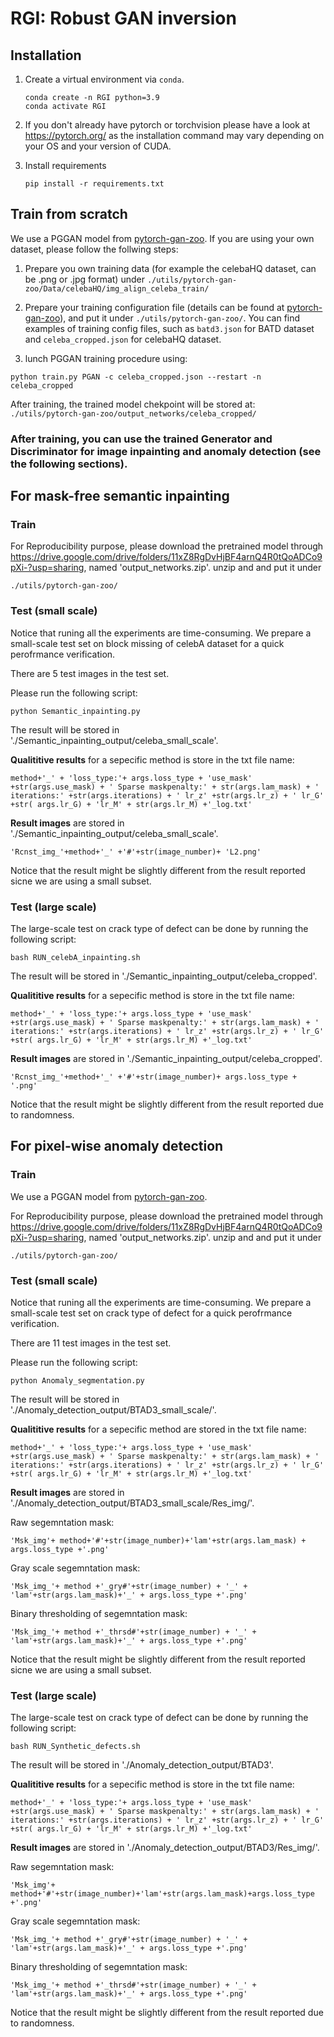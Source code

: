 # RGI: Robust GAN inversion 

## Installation

1. Create a virtual environment via `conda`.

   ```shell
   conda create -n RGI python=3.9
   conda activate RGI
   ```

2. If you don't already have pytorch or torchvision please have a look at https://pytorch.org/ as the installation command may vary depending on your OS and your version of CUDA.


3. Install requirements

   ```shell
   pip install -r requirements.txt
   ```

## Train from scratch

We use a PGGAN model from [pytorch-gan-zoo](https://github.com/facebookresearch/pytorch_GAN_zoo). If you are using your own dataset, please follow the follwing steps:
1. Prepare you own training data (for example the celebaHQ dataset, can be .png or .jpg format) 
 under ```./utils/pytorch-gan-zoo/Data/celebaHQ/img_align_celeba_train/```

2. Prepare your training configuration file (details can be found at [pytorch-gan-zoo](https://github.com/facebookresearch/pytorch_GAN_zoo#configuration-file-of-a-training-session)), and put it under ```./utils/pytorch-gan-zoo/```. You can find examples of training config files, such as ```batd3.json``` for BATD dataset and ```celeba_cropped.json``` for celebaHQ dataset.

3. lunch PGGAN training procedure using:

```
python train.py PGAN -c celeba_cropped.json --restart -n celeba_cropped
```
After training, the trained model chekpoint will be stored at: ```./utils/pytorch-gan-zoo/output_networks/celeba_cropped/```

### After training, you can use the trained Generator and Discriminator for image inpainting and anomaly detection (see the following sections).

## For mask-free semantic inpainting

### **Train**

For Reproducibility purpose,  please download the pretrained model through https://drive.google.com/drive/folders/11xZ8RgDvHjBF4arnQ4R0tQoADCo9pXi-?usp=sharing, named 'output_networks.zip'. unzip and and put it under 

```shell
./utils/pytorch-gan-zoo/
```
### **Test (small scale)**
Notice that runing all the experiments are time-consuming. We prepare a small-scale test set on block missing of celebA dataset for a quick perofrmance verification. 

There are 5 test images in the test set.

Please run the following script: 
```shell
python Semantic_inpainting.py
```

The result will be stored in './Semantic_inpainting_output/celeba_small_scale'. 

**Qualititive results** for a sepecific method is store in the txt file name: 
```shell
method+'_' + 'loss_type:'+ args.loss_type + 'use_mask' +str(args.use_mask) + ' Sparse maskpenalty:' + str(args.lam_mask) + ' iterations:' +str(args.iterations) + ' lr_z' +str(args.lr_z) + ' lr_G' +str( args.lr_G) + 'lr_M' + str(args.lr_M) +'_log.txt'
```

**Result images** are stored in './Semantic_inpainting_output/celeba_small_scale'. 
```shell
'Rcnst_img_'+method+'_' +'#'+str(image_number)+ 'L2.png'
```

Notice that the result might be slightly different from the result reported sicne we are using a small subset.

### **Test (large scale)**
The large-scale test on crack type of defect can be done by running the following script:
```shell
bash RUN_celebA_inpainting.sh
```

The result will be stored in './Semantic_inpainting_output/celeba_cropped'. 

**Qualititive results** for a sepecific method is store in the txt file name: 
```shell
method+'_' + 'loss_type:'+ args.loss_type + 'use_mask' +str(args.use_mask) + ' Sparse maskpenalty:' + str(args.lam_mask) + ' iterations:' +str(args.iterations) + ' lr_z' +str(args.lr_z) + ' lr_G' +str( args.lr_G) + 'lr_M' + str(args.lr_M) +'_log.txt'
```

**Result images** are stored in './Semantic_inpainting_output/celeba_cropped'. 
```shell
'Rcnst_img_'+method+'_' +'#'+str(image_number)+ args.loss_type + '.png'
```
Notice that the result might be slightly different from the result reported due to randomness.

## For pixel-wise anomaly detection

### **Train**

We use a PGGAN model from [pytorch-gan-zoo](https://github.com/facebookresearch/pytorch_GAN_zoo). 

For Reproducibility purpose,  please download the pretrained model through https://drive.google.com/drive/folders/11xZ8RgDvHjBF4arnQ4R0tQoADCo9pXi-?usp=sharing, named 'output_networks.zip'. unzip and and put it under 

```shell
./utils/pytorch-gan-zoo/
```

### **Test (small scale)**
Notice that runing all the experiments are time-consuming. We prepare a small-scale test set on crack type of defect for a quick perofrmance verification. 

There are 11 test images in the test set.

Please run the following script: 
```shell
python Anomaly_segmentation.py 
```

The result will be stored in './Anomaly_detection_output/BTAD3_small_scale/'. 

**Qualititive results** for a sepecific method are stored in the txt file name: 
```shell
method+'_' + 'loss_type:'+ args.loss_type + 'use_mask' +str(args.use_mask) + ' Sparse maskpenalty:' + str(args.lam_mask) + ' iterations:' +str(args.iterations) + ' lr_z' +str(args.lr_z) + ' lr_G' +str( args.lr_G) + 'lr_M' + str(args.lr_M) +'_log.txt'
```

**Result images** are stored in './Anomaly_detection_output/BTAD3_small_scale/Res_img/'. 

Raw segemntation mask:
```shell
'Msk_img'+ method+'#'+str(image_number)+'lam'+str(args.lam_mask) + args.loss_type +'.png'
```
Gray scale segemntation mask:
```shell
'Msk_img_'+ method +'_gry#'+str(image_number) + '_' + 'lam'+str(args.lam_mask)+'_' + args.loss_type +'.png'
```
Binary thresholding of segemntation mask:
```shell
'Msk_img_'+ method +'_thrsd#'+str(image_number) + '_' + 'lam'+str(args.lam_mask)+'_' + args.loss_type +'.png'
```

Notice that the result might be slightly different from the result reported sicne we are using a small subset.

### **Test (large scale)**
The large-scale test on crack type of defect can be done by running the following script:
```shell
bash RUN_Synthetic_defects.sh
```

The result will be stored in './Anomaly_detection_output/BTAD3'. 

**Qualititive results** for a sepecific method is store in the txt file name: 
```shell
method+'_' + 'loss_type:'+ args.loss_type + 'use_mask' +str(args.use_mask) + ' Sparse maskpenalty:' + str(args.lam_mask) + ' iterations:' +str(args.iterations) + ' lr_z' +str(args.lr_z) + ' lr_G' +str( args.lr_G) + 'lr_M' + str(args.lr_M) +'_log.txt'
```

**Result images** are stored in './Anomaly_detection_output/BTAD3/Res_img/'. 

Raw segemntation mask:
```shell
'Msk_img'+ method+'#'+str(image_number)+'lam'+str(args.lam_mask)+args.loss_type +'.png'
```
Gray scale segemntation mask:
```shell
'Msk_img_'+ method +'_gry#'+str(image_number) + '_' + 'lam'+str(args.lam_mask)+'_' + args.loss_type +'.png'
```
Binary thresholding of segemntation mask:
```shell
'Msk_img_'+ method +'_thrsd#'+str(image_number) + '_' + 'lam'+str(args.lam_mask)+'_' + args.loss_type +'.png'
```

Notice that the result might be slightly different from the result reported due to randomness.